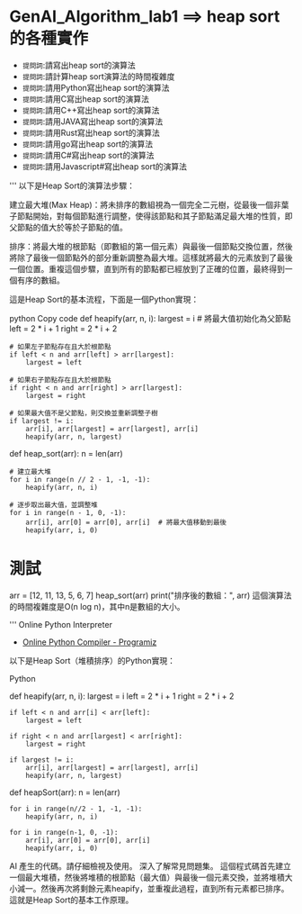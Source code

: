 # GenAI_Algorithm_lab1 ==> heap sort的各種實作
- `提問詞`:請寫出heap sort的演算法
- `提問詞`:請計算heap sort演算法的時間複雜度
- `提問詞`:請用Python寫出heap sort的演算法
- `提問詞`:請用C寫出heap sort的演算法
- `提問詞`:請用C++寫出heap sort的演算法
- `提問詞`:請用JAVA寫出heap sort的演算法
- `提問詞`:請用Rust寫出heap sort的演算法
- `提問詞`:請用go寫出heap sort的演算法
- `提問詞`:請用C#寫出heap sort的演算法
- `提問詞`:請用Javascript#寫出heap sort的演算法

  
'''
以下是Heap Sort的演算法步驟：

建立最大堆(Max Heap)：將未排序的數組視為一個完全二元樹，從最後一個非葉子節點開始，對每個節點進行調整，使得該節點和其子節點滿足最大堆的性質，即父節點的值大於等於子節點的值。

排序：將最大堆的根節點（即數組的第一個元素）與最後一個節點交換位置，然後將除了最後一個節點外的部分重新調整為最大堆。這樣就將最大的元素放到了最後一個位置。重複這個步驟，直到所有的節點都已經放到了正確的位置，最終得到一個有序的數組。

這是Heap Sort的基本流程，下面是一個Python實現：

python
Copy code
def heapify(arr, n, i):
    largest = i  # 將最大值初始化為父節點
    left = 2 * i + 1
    right = 2 * i + 2

    # 如果左子節點存在且大於根節點
    if left < n and arr[left] > arr[largest]:
        largest = left

    # 如果右子節點存在且大於根節點
    if right < n and arr[right] > arr[largest]:
        largest = right

    # 如果最大值不是父節點，則交換並重新調整子樹
    if largest != i:
        arr[i], arr[largest] = arr[largest], arr[i]
        heapify(arr, n, largest)

def heap_sort(arr):
    n = len(arr)

    # 建立最大堆
    for i in range(n // 2 - 1, -1, -1):
        heapify(arr, n, i)

    # 逐步取出最大值，並調整堆
    for i in range(n - 1, 0, -1):
        arr[i], arr[0] = arr[0], arr[i]  # 將最大值移動到最後
        heapify(arr, i, 0)

# 測試
arr = [12, 11, 13, 5, 6, 7]
heap_sort(arr)
print("排序後的數組：", arr)
這個演算法的時間複雜度是O(n log n)，其中n是數組的大小。





'''
Online Python Interpreter
  - [Online Python Compiler - Programiz](https://www.programiz.com/python-programming/online-compiler/)


以下是Heap Sort（堆積排序）的Python實現：

Python

def heapify(arr, n, i):
    largest = i
    left = 2 * i + 1
    right = 2 * i + 2

    if left < n and arr[i] < arr[left]:
        largest = left

    if right < n and arr[largest] < arr[right]:
        largest = right

    if largest != i:
        arr[i], arr[largest] = arr[largest], arr[i]
        heapify(arr, n, largest)

def heapSort(arr):
    n = len(arr)

    for i in range(n//2 - 1, -1, -1):
        heapify(arr, n, i)

    for i in range(n-1, 0, -1):
        arr[i], arr[0] = arr[0], arr[i]
        heapify(arr, i, 0)
AI 產生的代碼。請仔細檢視及使用。 深入了解常見問題集。
這個程式碼首先建立一個最大堆積，然後將堆積的根節點（最大值）與最後一個元素交換，並將堆積大小減一。然後再次將剩餘元素heapify，並重複此過程，直到所有元素都已排序。這就是Heap Sort的基本工作原理。
